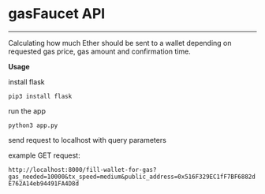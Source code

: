 # gasFaucet API
---
Calculating how much Ether should be sent to a wallet depending on requested gas price, gas amount and confirmation time.


__Usage__

install flask

`pip3 install flask`

run the app

`python3 app.py`

send request to localhost with query parameters

example GET request:

`http://localhost:8000/fill-wallet-for-gas?gas_needed=10000&tx_speed=medium&public_address=0x516F329EC1fF7BF6882dE762A14eb94491FA4D8d`

